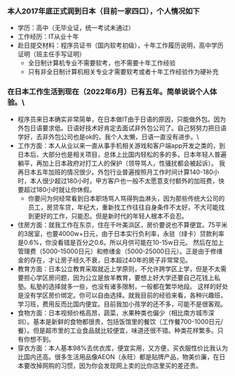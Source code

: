 ### 本人2017年底正式润到日本（目前一家四口），个人情况如下

- 学历：高中（无毕业证，统一考试未通过）
- 工作经历：IT从业十年
- 赴日提交材料：程序员证书（国内软考初级），十年工作履历说明，高中学历证明（班主任手写证明）
  - 全日制计算机专业不需要软考，也不需要十年工作经验
  - 只有非全日制计算机相关专业才需要软考或者十年工作经验作为硬补充

### 在日本工作生活到现在（2022年6月）已有五年。简单说说个人体验。\
- 程序员来日本确实非常简单，在日本做IT由于日语的原因，只能做外包。因为外包日语要求低。日语好技术好肯定去面试非外包公司了。自己努努力把日语学好，去非外包公司也是ok的，我个人太懒，日语一直没有进步。\
- 工作方面：本人从业以来一直从事手机相关游戏和客户端app开发之类的，到日本后，大部分也是相关项目，总体上比国内轻松的多的多。日本年轻人普遍躺平，再加上日本政府对打工人的保护（领导骂人，性骚扰都会被起诉）。
我再日本五年加班的情况很少。外包行业普遍按照月工作时间计算140-180小时，本人很少超过180小时，甲方客户也一般不太愿意支付额外的加班费，快要超过180小时就让你休假。
  - 你要问为何经常看到日本职场骂人骂得狗血淋头，因为那些传统大公司的员工，房贷车贷，年纪大，重新找工作往往自身条件不太好，不大可能找到更好的工作，只能忍。但是新时代的年轻人根本不会忍。
- 住房方面：就我工作在东京，住在千叶美浜区，房价要说也不算便宜。75平米的3居室，也要4000w+日元，由于日本实行负利率，永驻（绿卡）贷款利率是0.6%，你没看错是百分之0.6。所以月供可能在10-15w日元。
然后在加上管理费（5000-15000日元）和修缮金（5000-25000日元）。正是由于修缮金的存在，才让房子经久不衰，日本超过40年的房子非常常见。
- 教育方面：日本公立教育采取就近上学原则，不允许跨学区上学，但是不太需要担心学区房问题，因为公立是放羊教育，要想上好大学还要自己花钱上私塾。私塾的选择就多一些，也没有诸多限制，一般都在繁华地段。
这样的好处是没有学区房价绑定。你可以自由选择。就我目前的经验来看，各种兴趣班，学习班，费用反而比国内便宜。目前我加小孩学的还不多，可能不是很客观。
- 食物方面：日本视频价格高昂，蔬菜，水果种类也偏少（相比南方城市深圳）。基本是新鲜的食物都很贵，包括饭馆里的餐饮（工作餐700-1000日元/餐）。但是超市里的工业食品就比较便宜，味道还很不错。种类花样繁多。只有你想不到。
- 穿衣方面：本人基本98%去优衣库，便宜实用，又方便，买衣服性价比我认为比国内还高。很多生活用品像AEON（永旺）都是贴牌产品，物美价廉，在日本要改掉网购的习惯，因为你会发现网上卖的比你店里买的差还贵。
